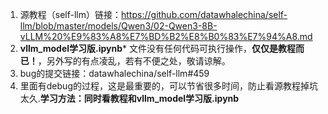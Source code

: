 1. 源教程（self-llm）链接：https://github.com/datawhalechina/self-llm/blob/master/models/Qwen3/02-Qwen3-8B-vLLM%20%E9%83%A8%E7%BD%B2%E8%B0%83%E7%94%A8.md
2. **vllm_model学习版.ipynb*** 文件没有任何代码可执行操作，**仅仅是教程而已！**，另外写的有点凌乱，若有不便之处，敬请谅解。
3. bug的提交链接：datawhalechina/self-llm#459
4. 里面有debug的过程，这是最重要的，可以节省很多时间，防止看源教程掉坑太久.**学习方法：同时看教程和vllm_model学习版.ipynb**
